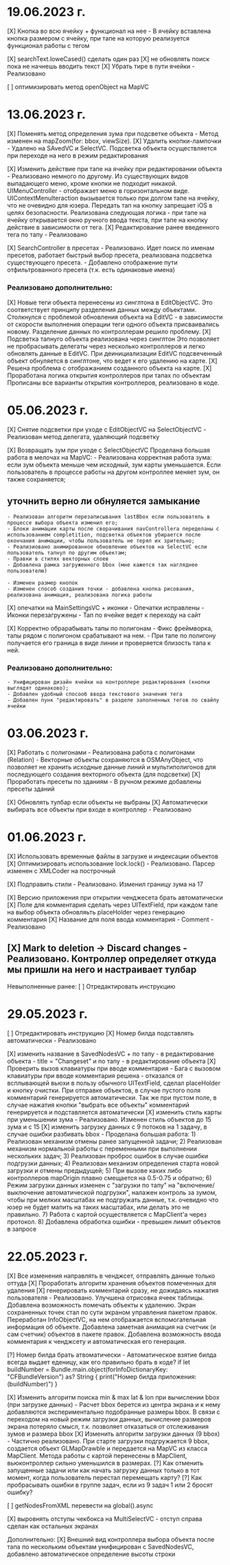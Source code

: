 # 19.06.2023 г.
[X] Кнопка во всю ячейку + функционал на нее
    - В ячейку вставлена кнопка размером с ячейку, при тапе на которую реализуется функционал работы с тегом

[X] searchText.loweCased() сделать один раз
[X] не обновлять поиск пока не начнешь вводить текст
[X] Убрать тире в пути ячейки
    - Реализовано

[ ] оптимизировать метод openObject на MapVC

# 13.06.2023 г.
[X] Поменять метод определения зума при подсветке объекта
    - Метод изменен на mapZoom(for: bbox, viewSize). 
[X] Удалить кнопки-лампочки
    - Удалено на SAvedVC и SelectVC. Подсветка объекта осуществляется при переходе на него в режим редактирования

[X] Изменить действие при тапе на ячейку при редактировании объекта
    - Реализовано немного по другому. Из существующих видов выпадающего меню, кроме кнопки не подходит никакой.
    UIMenuController - отображает меню в горизонтальном виде.
    UIContextMenuIteraction вызывается только при долгом тапе на ячейку, что не очевидно для юзера.
    Передать тап на кнопку запрещает iOS в целях безопасности.
    Реализована следующая логика - при тапе на ячейку открывается окно ручного ввода текста, при тапе на кнопку действие в зависимости от тега.
[X] Редактирование ранее введенного тега по тапу
    - Реализовано

[X] SearchController в пресетах
    - Реализовано. Идет поиск по именам пресетов, работает быстрый выбор пресета, реализована подсветка существующего пресета.
    - Добавлено отображение пути отфильтрованного пресета (т.к. есть одинаковые имена)
    
### Реализовано дополнительно:
[X] Новые теги объекта перенесены из синглтона в EditObjectVC.
    Это соответствует принципу разделения данных между объектами. Столкнулся с проблемой обновления объекта на EditVC - в зависимости от скорости выполнения операции теги одного объекта присваивались новому.
    Разделение данных по контроллерам решило проблему.
[X] Подсветка тапнуго объекта реализована через синглтон
    Это позволяет не пробрасывать делегаты через несколько контроллеров и легко обновлять данные в EditVC. При деинициализации EditVC подсвеченный объект обнуляется в синглтоне, что ведет к его удалению на карте.
[X] Решена проблема с отображанием созданного объекта на карте.
[X] Проработана логика открытия контроллеров при тапах по объектам
    Прописаны все варианты открытия контроллеров, реализовано в коде.

# 05.06.2023 г.
[X] Снятие подсветки при уходе с EditObjectVC на SelectObjectVC
    - Реализован метод делегата, удаляющий подсветку

[X] Возвращать зум при уходе с SelectObjectVC
    Проделана большая работа в мелочах на MapVC:
    - Реализована корректная работа зума: если зум объекта меньше чем исходный, зум карты уменьшается. Если пользователь в процессе работы на другом контроллее меняет зум, он также сохраняется;
##         уточнить верно ли обнуляется замыкание
    - Реализован алгоритм перезаписывания lastBbox если пользователь в процессе выбора объекта изменил его;
    - Блоки анимации карты после сворачивания navControllera переделаны с использованием completition, подсветка объектов убирается после окончания анимации, чтобы пользователь не терял их зрительно;
    - Реализиовано анимированное обновление объектов на SelectVC если пользователь тапнул по другим объектам;
    - Правки в стилях векторных слоев
    - Добавлена рамка загруженного bbox (мне кажется так нагляднее пользователю)
    
    - Изменен размер кнопок
    - Изменен способ создания точки - добавлена кнопка рисования, реализована анимация, реализована логика работы

[X] опечатки на MainSettingsVC + иконки
    - Опечатки исправлены
    - Иконки перезагружены
    - Тап по ячейке ведет к переходу на сайт

[X] Корректно обрарабывать тапы по полигонам
    - Фикс фреймворка, тапы рядом с полигоном срабатывают на нем.
    - При тапе по полигону получается его граница в виде линии и проверяется близость тапа к ней. 
    
### Реализовано дополнительно:
    - Унифицирован дизайн ячейки на контроллере редактирования (кнопки выглядят одинаково);
    - Добавлен удобный спосооб ввода текстового значения тега
    - Добавлен пунк "редактировать" в разделе заполненных тегов по свайпу ячейки

# 03.06.2023 г.
[X] Работать с полигонами
    - Реализована работа с полигонами (Relation)
    - Векторные объекты сохраняются в OSMAnyObject, что позволяет не хранить исходные данные линий и мультиполигонов для последующего создания векторного объекта (для подсветки)
[X] Проработать пресеты по зданиям
    - В ручном режиме добавлены пресеты зданий
    
[X] Обновлять тулбар если объекты не выбраны
[X] Автоматически выбирать все объекты при входе в контроллер
    - Реализовано

# 01.06.2023 г.
[X] Использовать временные файлы в загрузке и индексации объектов
[X] Оптимизировать использование lock.lock()
    - Реализовано. Парсер изменен с XMLCoder на построчный

[X] Подправить стили
    - Реализовано. Изменил границу зума на 17
    
[X] Версию приложения при открытии ченджесета брать автоматически
[X] Поле для комментария сделать через UITextField, при каждом тапе на выбор объекта обновляьть placeHolder через генерацию комментария
[X] Название для поля ввода комментария - Comment
    - Реализовано

[X] Mark to deletion -> Discard changes
    - Реализовано. Контроллер определяет откуда мы пришли на него и настраивает тулбар
------------
Невыполненные ранее:
[ ] Отредактировать инструкцию

# 29.05.2023 г.
[ ] Отредактировать инструкцию
[X] Номер билда подставлять автоматически
    - Реализовано

[X] изменить название в SavedNodesVC + по тапу - в редактирование объекта
    - title = "Changeset" и по тапу - в редактирование объекта
[X] Проверить вызов клавиатуры при вводе комментария
    - Бага с вызовом клавиатуры при вводе комментария решена - отказался от всплывающей вьюхи в пользу обычного UITextField, сделал placeHolder и кнопку очистки. При отправке объектов, в случае пустого поля комментарий генерируется автоматически. Так же при пустом поле, в случае нажатия кнопки "выбрать все объекты" комментарий генерируется и подставляется автоматически
[X] изменить стиль карты при уменьшении зума
    - Реализовано. Изменен стиль объектов до 15 зума и с 15
[X] изменить загрузку данных с 9 потоков на 1 задачу, в случае ошибки разбивать bbox
    - Проделана большая работа:
    1) Реализован механизм отмены ранее запущенной задачи;
    2) Реализован механизм нормальной работы с переменными при выполнении нескольких задач;
    3) Реализован проброс ошибок в случае ошибки подгрузки данных;
    4) Реализован механизм определения старта новой загрузки и отмены предыдущей;
    5) При вызове каких либо контроллеров mapOrigin плавно смещается на 0.5-0.75 и обратно;
    6) Режим загрузки данных изменен с "загрузки по тапу" на "включение/выключение автоматической подгрузки", налажен контроль за зумом, чтобы при мелких масштабах не подгружать данные, т.к. очевидно что юзер не будет мапить на таких масштабах, или делать это не правильно.
    7) Работа с картой осуществляется с MapClient'а через протокол.
    8) Добавлена обработка ошибки - превышен лимит объектов в запросе

#  22.05.2023 г.

[X] Все изменения направлять в ченджсет, отправлять данные только оттуда
[X] Проработать алгоритм хранения объектов помеченных для удаления
[X] генерировать комментарий сразу, не дожидаясь нажатия пользователя
    - Реализовано. Улучшена отрисовка ячеек таблицы. Добавлена возможность помечать объекты к удалению. Экран сохраненных точек стал по сути экраном управления пакетом правок. Переработан InfoObjectVC, на нем отображается вспомогательная информация об объекте.
    Добавлена заметная анимация на счетчик (и сам счетчик) объектов в пакете правок.
    Добавлена возможность ввода комментария к ченджсету и автоматическая его генерация.

[?] Номер билда брать атвоматически
    - Автоматическое взятие билда всегда выдает еденицу, как его правильно брать в коде? 
    if let buildNumber = Bundle.main.object(forInfoDictionaryKey: "CFBundleVersion") as? String {
        print("Номер билда приложения: \(buildNumber)")
    }


[X] Изменить алгоритм поиска min & max lat & lon при вычислении bbox (при загрузке данных)
    - Расчет bbox берется из центра экрана и к нему добавляются экспериментально подобранные размеры bbox. В связи с переходом на новый режим загрузки данных, вычисление размеров экрана потеряло смысл, т.к. позволяет отказаться от отслеживания зумов и размера bbox
[X] Изменить алгоритм загрузки данных (9 bbox)
    - Частично реализовано. При старте загрузки подгружается 9 bbox, создается объект GLMapDrawble и передается на MapVC из класса MapClient.
    Метода работы с картой перенесены в MapClient, вьюконтроллер сильно уменьшился в размерах.
[?] Как отменить запущенные задачи или как начать загрузку данных только в тот момент, когда пользователь перестал перемещать карту?
[?] Как пробрасывать ошибки в группе задач, если из 9 задач 1 или 2 бросят ошибку?
    
[ ] getNodesFromXML перевести на global().async 

[X] выровнять отступы чекбокса на MultiSelectVC
    - отступ справа сделан как остальных экранах
    
Дополнительно:
[X] Внешний вид контроллера выбора объекта после тапа по нескольким объектам унифицирован с SavedNodesVC, добавлено автоматическое определение высоты строки
